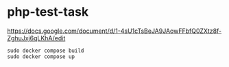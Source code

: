 # php-test-task
https://docs.google.com/document/d/1-4sU1cTsBeJA9JAowFFbfQ0ZXtz8f-ZghuJxj6qLKhA/edit

```
sudo docker compose build
sudo docker compose up
```
